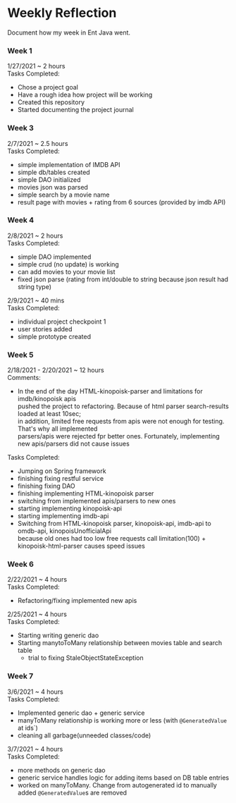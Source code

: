 # Weekly Reflection

Document how my week in Ent Java went. 


### Week 1

1/27/2021 ~ 2 hours  
Tasks Completed:
 * Chose a project goal
 * Have a rough idea how project will be working
 * Created this repository 
 * Started documenting the project journal
 
 
 ### Week 3
 
 2/7/2021 ~ 2.5 hours  
 Tasks Completed:
  * simple implementation of IMDB API
  * simple db/tables created
  * simple DAO initialized
  * movies json was parsed
  * simple search by a movie name
  * result page with movies + rating from 6 sources (provided by imdb API) 
  
   ### Week 4
   
   2/8/2021 ~ 2 hours  
   Tasks Completed:
   * simple DAO implemented  
   * simple crud (no update) is working
   * can add movies to your movie list 
   * fixed json parse (rating from int/double to string because json result had string type)
    
   2/9/2021 ~ 40 mins    
   Tasks Completed:
   * individual project checkpoint 1
   * user stories added
   * simple prototype created
   
   ### Week 5
   
   2/18/2021 - 2/20/2021 ~ 12 hours  
   Comments: 
   * In the end of the day HTML-kinopoisk-parser and limitations for imdb/kinopoisk apis  
     pushed the project to refactoring. Because of html parser search-results loaded at least 10sec;   
     in addition, limited free requests from apis were not enough for testing. That's why all implemented  
     parsers/apis were rejected fpr better ones. Fortunately, implementing new apis/parsers did not cause issues
      
   
   Tasks Completed:
   * Jumping on Spring framework
   * finishing fixing restful service
   * finishing fixing DAO
   * finishing implementing HTML-kinopoisk parser
   * switching from implemented apis/parsers to new ones
   * starting implementing kinopoisk-api
   * starting implementing imdb-api
   * Switching from HTML-kinopoisk parser, kinopoisk-api, imdb-api to omdb-api, kinopoisUnofficialApi  
      because old ones had too low free requests call limitation(100) + kinopoisk-html-parser causes speed issues 
    

### Week 6
   
   2/22/2021 ~ 4 hours  
   Tasks Completed:
   * Refactoring/fixing implemented new apis 
     
   2/25/2021 ~ 4 hours  
   Tasks Completed:
   * Starting writing generic dao
   * Starting manytoToMany relationship between movies table and search table
       * trial to fixing StaleObjectStateException

### Week 7
   
   3/6/2021 ~ 4 hours  
   Tasks Completed:
   * Implemented generic dao + generic service
   * manyToMany relationship is working more or less (with `@GeneratedValue` at ids`)
   * cleaning all garbage(unneeded classes/code)


   3/7/2021 ~ 4 hours  
   Tasks Completed:
   * more methods on generic dao  
   * generic service handles logic for adding items based on DB table entries
   * worked on manyToMany. Change from autogenerated id to manually added
       `@GeneratedValue`s are removed  

  
  
 
